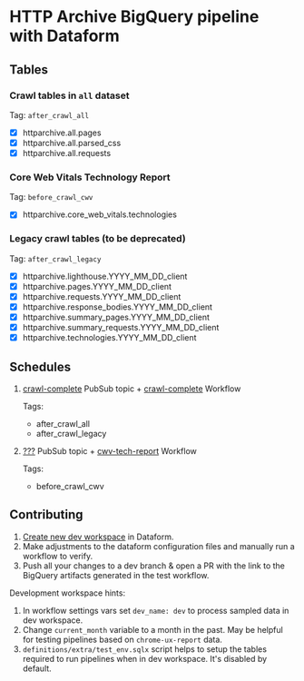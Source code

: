 # HTTP Archive BigQuery pipeline with Dataform

## Tables

### Crawl tables in `all` dataset

Tag: `after_crawl_all`

- [x] httparchive.all.pages
- [x] httparchive.all.parsed_css
- [x] httparchive.all.requests

### Core Web Vitals Technology Report

Tag: `before_crawl_cwv`

- [x] httparchive.core_web_vitals.technologies

### Legacy crawl tables (to be deprecated)

Tag: `after_crawl_legacy`

- [x] httparchive.lighthouse.YYYY_MM_DD_client
- [x] httparchive.pages.YYYY_MM_DD_client
- [x] httparchive.requests.YYYY_MM_DD_client
- [x] httparchive.response_bodies.YYYY_MM_DD_client
- [x] httparchive.summary_pages.YYYY_MM_DD_client
- [x] httparchive.summary_requests.YYYY_MM_DD_client
- [x] httparchive.technologies.YYYY_MM_DD_client

## Schedules

1. [crawl-complete](https://console.cloud.google.com/cloudpubsub/topic/detail/crawl-complete?authuser=7&project=httparchive&supportedpurview=project&tab=subscriptions) PubSub topic + [crawl-complete](https://console.cloud.google.com/workflows/workflow/us-central1/crawl-complete/metrics?authuser=7&project=httparchive&supportedpurview=project) Workflow

    Tags:

   - after_crawl_all
   - after_crawl_legacy

2. [???](https://console.cloud.google.com/cloudpubsub/topic/list?authuser=7&project=httparchive&supportedpurview=project) PubSub topic + [cwv-tech-report](https://console.cloud.google.com/workflows/workflow/us-central1/cwv-tech-report/executions?authuser=7&project=httparchive&supportedpurview=project) Workflow

    Tags:

    - before_crawl_cwv

## Contributing

1. [Create new dev workspace](https://cloud.google.com/dataform/docs/quickstart-dev-environments) in Dataform.
2. Make adjustments to the dataform configuration files and manually run a workflow to verify.
3. Push all your changes to a dev branch & open a PR with the link to the BigQuery artifacts generated in the test workflow.

Development workspace hints:

1. In workflow settings vars set `dev_name: dev` to process sampled data in dev workspace.
2. Change `current_month` variable to a month in the past. May be helpful for testing pipelines based on `chrome-ux-report` data.
3. `definitions/extra/test_env.sqlx` script helps to setup the tables required to run pipelines when in dev workspace. It's disabled by default.
